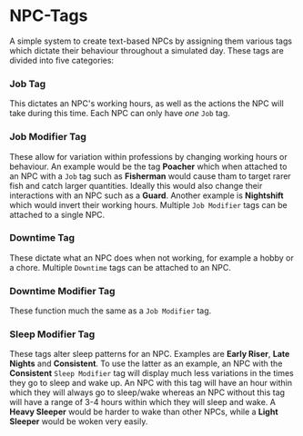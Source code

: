 # NPC-Tags
A simple system to create text-based NPCs by assigning them various tags which dictate their behaviour throughout a simulated day. These tags are divided into five categories:

### Job Tag
This dictates an NPC's working hours, as well as the actions the NPC will take during this time. Each NPC can only have *one* `Job` tag.

### Job Modifier Tag
These allow for variation within professions by changing working hours or behaviour. An example would be the tag **Poacher** which when attached to an NPC with a `Job` tag such as **Fisherman** would cause tham to target rarer fish and catch larger quantities. Ideally this would also change their interactions with an NPC such as a **Guard**. Another example is **Nightshift** which would invert their working hours. Multiple `Job Modifier` tags can be attached to a single NPC.

### Downtime Tag
These dictate what an NPC does when not working, for example a hobby or a chore. Multiple `Downtime` tags can be attached to an NPC.

### Downtime Modifier Tag
These function much the same as a `Job Modifier` tag.

### Sleep Modifier Tag
These tags alter sleep patterns for an NPC. Examples are **Early Riser**, **Late Nights** and **Consistent**. To use the latter as an example, an NPC with the **Consistent** `Sleep Modifier` tag will display much less variations in the times they go to sleep and wake up. An NPC with this tag will have an hour within which they will always go to sleep/wake whereas an NPC without this tag will have a range of 3-4 hours within which they will sleep and wake. A **Heavy Sleeper** would be harder to wake than other NPCs, while a **Light Sleeper** would be woken very easily.

